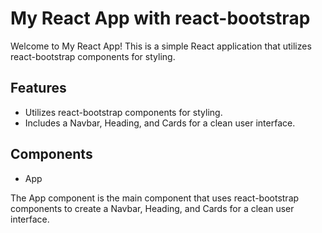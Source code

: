 # My React App with react-bootstrap

Welcome to My React App! This is a simple React application that utilizes react-bootstrap components for styling.

## Features

- Utilizes react-bootstrap components for styling.
- Includes a Navbar, Heading, and Cards for a clean user interface.

## Components
- App

The App component is the main component that uses react-bootstrap components to create a Navbar, Heading, and Cards for a clean user interface.
